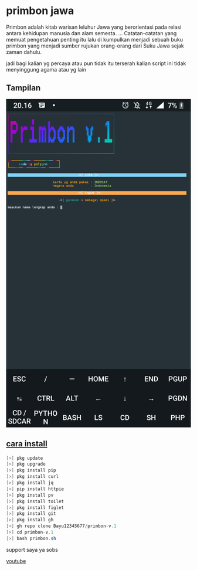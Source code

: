 # primbon jawa

Primbon adalah kitab warisan leluhur Jawa
yang berorientasi pada relasi antara kehidupan manusia dan alam semesta.
... Catatan-catatan yang memuat pengetahuan penting itu lalu di kumpulkan menjadi
sebuah buku primbon yang menjadi sumber rujukan orang-orang dari Suku Jawa sejak zaman dahulu.

 jadi bagi kalian yg percaya atau pun tidak itu terserah
kalian script ini tidak menyinggung agama atau yg lain




## Tampilan
![Polygon](https://github.com/Bayu12345677/primbon-v.1/blob/main/Screenshot_20210930-201637.png)





## [cara install](https://github.com/Bayu12345677/primbon-v.1)

```c#
[>] pkg update
[>] pkg upgrade
[>] pkg install pip
[>] pkg install curl
[>] pkg install jq
[>] pip install httpie
[>] pkg install pv
[>] pkg install toilet
[>] pkg install figlet
[>] pkg install git
[>] pkg install gh
[>] gh repo clone Bayu12345677/primbon-v.1
[>] cd primbon-v.1
[>] bash primbon.sh
```



support saya ya sobs

[youtube](https://youtube.com/channel/UCtu-GcxKL8kJBXpR1wfMgWg)


